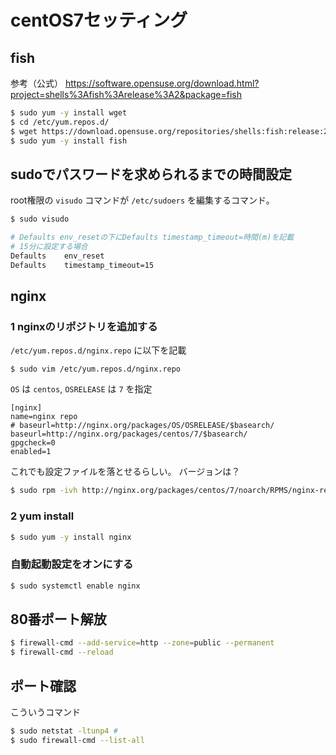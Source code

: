 # centOS7セッティング

## fish
参考（公式）
https://software.opensuse.org/download.html?project=shells%3Afish%3Arelease%3A2&package=fish

```sh
$ sudo yum -y install wget
$ cd /etc/yum.repos.d/
$ wget https://download.opensuse.org/repositories/shells:fish:release:2/CentOS_7/shells:fish:release:2.repo
$ sudo yum -y install fish
```

## sudoでパスワードを求められるまでの時間設定
root権限の `visudo` コマンドが `/etc/sudoers` を編集するコマンド。

```sh
$ sudo visudo
```

```sh
# Defaults env_resetの下にDefaults timestamp_timeout=時間(m)を記載
# 15分に設定する場合
Defaults    env_reset
Defaults    timestamp_timeout=15
```

## nginx
### 1 nginxのリポジトリを追加する
`/etc/yum.repos.d/nginx.repo` に以下を記載

```
$ sudo vim /etc/yum.repos.d/nginx.repo
```

`OS` は `centos`, `OSRELEASE` は `7` を指定

```
[nginx]
name=nginx repo
# baseurl=http://nginx.org/packages/OS/OSRELEASE/$basearch/
baseurl=http://nginx.org/packages/centos/7/$basearch/
gpgcheck=0
enabled=1
```

これでも設定ファイルを落とせるらしい。
バージョンは？

```sh
$ sudo rpm -ivh http://nginx.org/packages/centos/7/noarch/RPMS/nginx-release-centos-7-0.el7.ngx.noarch.rpm
```

### 2 yum install
```sh
$ sudo yum -y install nginx
```

### 自動起動設定をオンにする
```sh
$ sudo systemctl enable nginx
```

## 80番ポート解放
```sh
$ firewall-cmd --add-service=http --zone=public --permanent
$ firewall-cmd --reload
```

## ポート確認
こういうコマンド

```sh
$ sudo netstat -ltunp4 #
$ sudo firewall-cmd --list-all
```
